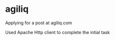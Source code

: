 agiliq
======

Applying for a post at agiliq.com

Used Apache Http client to complete the intial task
